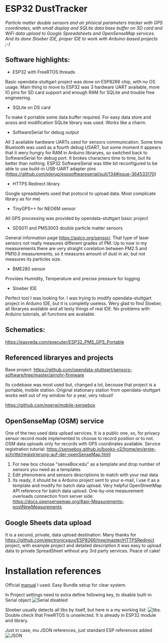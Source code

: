 # ESP32 DustTracker
*Particle matter double sensors and air phisical parameters tracker with GPS coordinates, with small display and SQLite data base buffer on SD card and WiFi data upload to Google Spreadsheets and OpenSenseMap services. And its done Sloeber IDE, proper IDE to work with Arduino-based projects ;-)*

Software highlights:
---
* ESP32 with FreeRTOS threads

Basic opendata-stuttgart project was done on ESP8266 chip, with no OS usage. Main thing to move to ESP32 was 3 hardware UART available, more IO pins for SD card support and enough RAM for SQLite and trouble free engineering.
* SQLite on DS card

To make it portable some data buffer required. For easy data store and acess and modification SQLite library was used. Works like a charm. 
* SoftwareSerial for debug output

All 3 available hardware UARTs used for sensors communication. Some time Bluetooth was used as a fourth debug USART, but some moment it appears that it wery hungry for RAM in Arduino libraryes, so switched back to SoftwareSerial for debug port. It brokes characters time to time, but its better than nothing.
ESP32 SoftwareSerial was little bit reconfigured to be able to use build-in USB-UART adapter pins (https://github.com/plerup/espsoftwareserial/pull/134#issue-364533170)

* HTTPS Redirect library

Google spreadsheets used that protocol to upload data. Most complicate library as for me)
* TinyGPS++ for NEO6M sensor

All GPS processing was provided by opendata-stuttgart basic project
* SDS011 and PMS3003 double particle matter sensors

General information page https://aqicn.org/sensor/. That type of laser sensors not really measures different grades of PM. Up to now in my measurements there are very straight corelation between PM2.5 and PM10.0 measurements, so it measures amount of dust in air, but not measures its particles size.
* BME280 sensor

Provides Humidity, Temperature and precise pressure for logging
* Sloeber IDE

Perfect tool I was looking for. I was trying to modify opendata-stuttgart project in Arduino IDE, but it is completly useless. Wery glad to find Sloeber, all libraryes available and all testy things of real IDE. No problems with Arduino tutorials, all functions are available.

Schematics:
------------------------
https://easyeda.com/executer/ESP32_PMS_GPS_Portable


Referenced libraryes and projects
---

Base project:
https://github.com/opendata-stuttgart/sensors-software/tree/master/airrohr-firmware

Its codebase was most used but, changed a lot, becouse that project is a portable, mobile station.
Original stationary station from opendata-stuttgart works well out of my window for a year, very robust!

https://github.com/noerw/mobile-sensebox


OpenSenseMap (OSM) service
---------------------------------
One of the two used data upload services. It is a public one, so, for privacy sensor record mode implemented to choose to record position or to not. OSM data uploads only for records with GPS coordinates available.
Service registration tutorial:
https://sensebox.github.io/books-v2/home/en/erste-schritte/registrierung-auf-der-openSenseMap.html
1) For new box choose "senseBox:edu" as a template and drop number of sensors you need as a templates 
2) Edit phenomens and sensors descriptions to match with your real data
3) Its ready, it should be a Arduino project sent to your e-mail, I use it as a template and modify for batch data upload.
Very helpful OpenStreetMap API reference for batch data upload. One-by-one measurement overloads connection from server side:
https://docs.opensensemap.org/#api-Measurements-postNewMeasurements

Google Sheets data upload
---------------------------
It is a second, private, data upload destination. Many thanks for https://github.com/electronicsguy/ESP8266/tree/master/HTTPSRedirect project, with example project and detailed description it was easy to upload data to private SpreadSheet without any 3rd party services. Peace of cake!


Installation references
==

Official [manual](http://eclipse.baeyens.it/stable.php?OS=Windows) I used. Easy Bundle setup for clear system.

In Project settings need to extra define following key, to disable built-in Serial object
![Serial disabled](https://github.com/executer-uno/ESP32_DustTracker/blob/master/SW_Serial%20to%20USB.png)

Sloeber usually detects all libs by itself, but here is a my working list:
![libs](https://github.com/executer-uno/ESP32_DustTracker/blob/master/Libraryes.png). Double check that FreeRTOS is unselected. It is already in ESP32 module and library.

Just in case, mu JSON references, just standard ESP references added
![JSON](https://github.com/executer-uno/ESP32_DustTracker/blob/master/JSON%20references.png)

